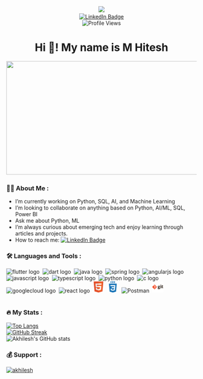 <div id="header" align="center">
  <img src="https://media1.giphy.com/media/v1.Y2lkPTc5MGI3NjExdTR1dmJjdHlkdHpmMWxoZmt3c2YxeGxwOGdwYm9yenZtZXRyamhjMyZlcD12MV9pbnRlcm5hbF9naWZfYnlfaWQmY3Q9Zw/bcKmIWkUMCjVm/giphy.gif" width="125"/>
</div>

<div align="center" id="badges">
  <a href="https://www.linkedin.com/in/m-hitesh-b2a788357?utm_source=share&utm_campaign=share_via&utm_content=profile&utm_medium=android_app">
    <img src="https://img.shields.io/badge/LinkedIn-blue?style=for-the-badge&logo=linkedin&logoColor=white" alt="LinkedIn Badge"/>
  </a>
  <!-- <a href="https://twitter.com/KAMBOJIAKHILES">
    <img src="https://img.shields.io/badge/Twitter-blue?style=for-the-badge&logo=twitter&logoColor=white" alt="Twitter Badge"/>
  </a> -->
</div>
<div align="center">
   <img src="https://komarev.com/ghpvc/?username=Hit133&style=flat-square&color=blue" alt="Profile Views"/>
</div>

<h1 align="center">Hi 👋! My name is M Hitesh</h1>

<div align="center">
  <img src=https://media4.giphy.com/media/v1.Y2lkPTc5MGI3NjExcGlvaTJjMWlhc3FtYWdmNmVkMXJ3aDdyZjlwM3J1cTV3a2Y4aG1wZSZlcD12MV9pbnRlcm5hbF9naWZfYnlfaWQmY3Q9Zw/13rQ7rrTrvZXlm/giphy.gif" width="600" height="300"/>
</div>

### :man_technologist: About Me :

- I’m currently working on Python, SQL, AI, and Machine Learning
- I’m looking to collaborate on anything based on Python, AI/ML, SQL, Power BI
- Ask me about Python, ML
- I’m always curious about emerging tech and enjoy learning through articles and projects.
- How to reach me: [![LinkedIn Badge](https://img.shields.io/badge/-M%20Hitesh-blue?style=flat&logo=Linkedin&logoColor=white)](https://www.linkedin.com/in/m-hitesh-b2a788357/)



### :hammer_and_wrench: Languages and Tools :

<div align="left">
  <img src="https://cdn.jsdelivr.net/gh/devicons/devicon/icons/flutter/flutter-original.svg" height="30" alt="flutter logo"  />&nbsp;
  <img src="https://cdn.jsdelivr.net/gh/devicons/devicon/icons/dart/dart-original.svg" height="30" alt="dart logo"  />&nbsp;
  <img src="https://cdn.jsdelivr.net/gh/devicons/devicon/icons/java/java-original.svg" height="30" alt="java logo"  />&nbsp;
  <img src="https://cdn.jsdelivr.net/gh/devicons/devicon/icons/spring/spring-original.svg" height="30" alt="spring logo"  />&nbsp;
  <img src="https://cdn.jsdelivr.net/gh/devicons/devicon/icons/angularjs/angularjs-original.svg" height="30" alt="angularjs logo"  />&nbsp;
  <img src="https://cdn.jsdelivr.net/gh/devicons/devicon/icons/javascript/javascript-original.svg" height="30" alt="javascript logo"  />&nbsp;
  <img src="https://cdn.jsdelivr.net/gh/devicons/devicon/icons/typescript/typescript-original.svg" height="30" alt="typescript logo"  />&nbsp;
  <img src="https://cdn.jsdelivr.net/gh/devicons/devicon/icons/python/python-original.svg" height="30" alt="python logo"  />&nbsp;
  <img src="https://cdn.jsdelivr.net/gh/devicons/devicon/icons/c/c-original.svg" height="30" alt="c logo"  />&nbsp;
  <img src="https://cdn.jsdelivr.net/gh/devicons/devicon/icons/googlecloud/googlecloud-original.svg" height="30" alt="googlecloud logo"  />&nbsp;
  <img src="https://cdn.jsdelivr.net/gh/devicons/devicon/icons/react/react-original.svg" height="30" alt="react logo"  />&nbsp;
  <img src="https://github.com/devicons/devicon/blob/master/icons/html5/html5-original.svg" height="30" alt="HTML"/>&nbsp;
  <img src="https://github.com/devicons/devicon/blob/master/icons/css3/css3-plain-wordmark.svg"  height="30" alt="CSS" />&nbsp;
  <img src="https://www.vectorlogo.zone/logos/getpostman/getpostman-icon.svg" height="30"  alt="Postman"/>&nbsp;
  <img src="https://github.com/devicons/devicon/blob/master/icons/git/git-original-wordmark.svg" height="30" alt="Git" />&nbsp;
</div>
</div>
<br/>

### :fire: My Stats :

[![Top Langs](https://github-readme-stats.vercel.app/api/top-langs/?username=Kamboji-Akhilesh&layout=compact&theme=vision-friendly-dark&&exclude_repo=Quantum-Hackathon)](https://github.com/anuraghazra/github-readme-stats)
<br />
[![GitHub Streak](http://github-readme-streak-stats.herokuapp.com?user=Kamboji-Akhilesh&theme=dark&background=000000)](https://git.io/streak-stats)
<br />
![Akhilesh's GitHub stats](https://github-readme-stats.vercel.app/api?username=Kamboji-Akhilesh&show_icons=true&theme=dark)

### :moneybag: Support :
<a href="https://www.buymeacoffee.com/kambojiakhilesh"> <img src="https://cdn.buymeacoffee.com/buttons/v2/default-yellow.png" height="50" width="210" alt="akhilesh" /></a>
